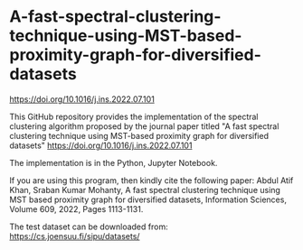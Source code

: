 # A-fast-spectral-clustering-technique-using-MST-based-proximity-graph-for-diversified-datasets
https://doi.org/10.1016/j.ins.2022.07.101

This GitHub repository provides the implementation of the spectral clustering algorithm proposed by the journal paper titled "A fast spectral clustering technique using MST-based proximity graph for diversified datasets" https://doi.org/10.1016/j.ins.2022.07.101

The implementation is in the Python, Jupyter Notebook.

If you are using this program, then kindly cite the following paper:
Abdul Atif Khan, Sraban Kumar Mohanty, A fast spectral clustering technique using MST based proximity graph for diversified datasets, Information Sciences, Volume 609, 2022, Pages 1113-1131.

The test dataset can be downloaded from: https://cs.joensuu.fi/sipu/datasets/
